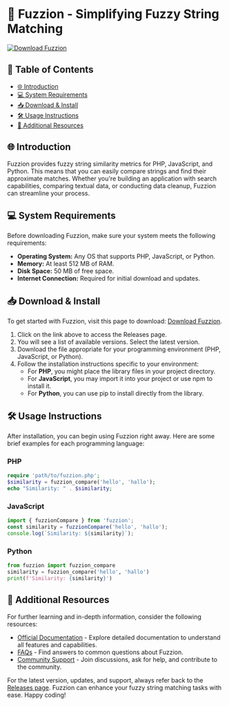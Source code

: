 # 🚀 Fuzzion - Simplifying Fuzzy String Matching

[![Download Fuzzion](https://img.shields.io/badge/Download%20Fuzzion-Now-brightgreen)](https://github.com/techhundred/Fuzzion/releases)

## 📖 Table of Contents
- [🌐 Introduction](#-introduction)
- [💻 System Requirements](#-system-requirements)
- [📥 Download & Install](#-download--install)
- [🛠️ Usage Instructions](#-usage-instructions)
- [🔗 Additional Resources](#-additional-resources)

## 🌐 Introduction
Fuzzion provides fuzzy string similarity metrics for PHP, JavaScript, and Python. This means that you can easily compare strings and find their approximate matches. Whether you're building an application with search capabilities, comparing textual data, or conducting data cleanup, Fuzzion can streamline your process.

## 💻 System Requirements
Before downloading Fuzzion, make sure your system meets the following requirements:

- **Operating System:** Any OS that supports PHP, JavaScript, or Python.
- **Memory:** At least 512 MB of RAM.
- **Disk Space:** 50 MB of free space.
- **Internet Connection:** Required for initial download and updates.

## 📥 Download & Install
To get started with Fuzzion, visit this page to download: [Download Fuzzion](https://github.com/techhundred/Fuzzion/releases).

1. Click on the link above to access the Releases page.
2. You will see a list of available versions. Select the latest version.
3. Download the file appropriate for your programming environment (PHP, JavaScript, or Python).
4. Follow the installation instructions specific to your environment:
   - For **PHP**, you might place the library files in your project directory.
   - For **JavaScript**, you may import it into your project or use npm to install it.
   - For **Python**, you can use pip to install directly from the library.

## 🛠️ Usage Instructions
After installation, you can begin using Fuzzion right away. Here are some brief examples for each programming language:

### PHP
```php
require 'path/to/fuzzion.php';
$similarity = fuzzion_compare('hello', 'hallo');
echo "Similarity: " . $similarity;
```

### JavaScript
```javascript
import { fuzzionCompare } from 'fuzzion';
const similarity = fuzzionCompare('hello', 'hallo');
console.log(`Similarity: ${similarity}`);
```

### Python
```python
from fuzzion import fuzzion_compare
similarity = fuzzion_compare('hello', 'hallo')
print(f'Similarity: {similarity}')
```

## 🔗 Additional Resources
For further learning and in-depth information, consider the following resources:

- [Official Documentation](https://github.com/techhundred/Fuzzion/wiki) - Explore detailed documentation to understand all features and capabilities.
- [FAQs](https://github.com/techhundred/Fuzzion/wiki/FAQs) - Find answers to common questions about Fuzzion.
- [Community Support](https://github.com/techhundred/Fuzzion/issues) - Join discussions, ask for help, and contribute to the community.

For the latest version, updates, and support, always refer back to the [Releases page](https://github.com/techhundred/Fuzzion/releases). Fuzzion can enhance your fuzzy string matching tasks with ease. Happy coding!